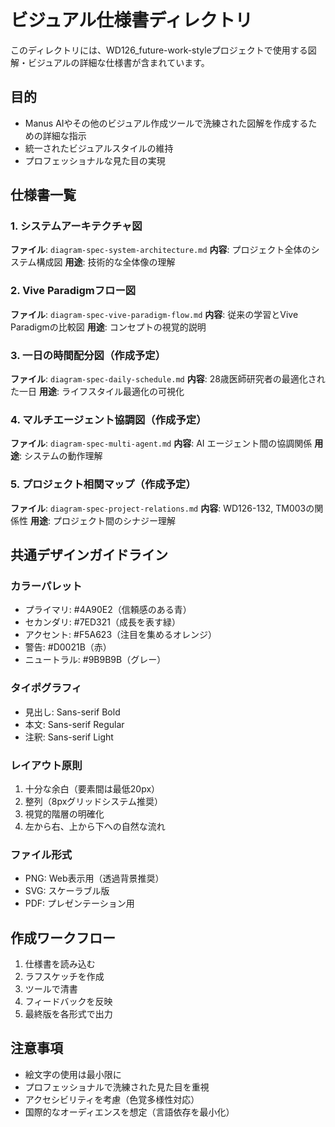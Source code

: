 # ビジュアル仕様書ディレクトリ

このディレクトリには、WD126_future-work-styleプロジェクトで使用する図解・ビジュアルの詳細な仕様書が含まれています。

## 目的
- Manus AIやその他のビジュアル作成ツールで洗練された図解を作成するための詳細な指示
- 統一されたビジュアルスタイルの維持
- プロフェッショナルな見た目の実現

## 仕様書一覧

### 1. システムアーキテクチャ図
**ファイル**: `diagram-spec-system-architecture.md`
**内容**: プロジェクト全体のシステム構成図
**用途**: 技術的な全体像の理解

### 2. Vive Paradigmフロー図
**ファイル**: `diagram-spec-vive-paradigm-flow.md`
**内容**: 従来の学習とVive Paradigmの比較図
**用途**: コンセプトの視覚的説明

### 3. 一日の時間配分図（作成予定）
**ファイル**: `diagram-spec-daily-schedule.md`
**内容**: 28歳医師研究者の最適化された一日
**用途**: ライフスタイル最適化の可視化

### 4. マルチエージェント協調図（作成予定）
**ファイル**: `diagram-spec-multi-agent.md`
**内容**: AI エージェント間の協調関係
**用途**: システムの動作理解

### 5. プロジェクト相関マップ（作成予定）
**ファイル**: `diagram-spec-project-relations.md`
**内容**: WD126-132, TM003の関係性
**用途**: プロジェクト間のシナジー理解

## 共通デザインガイドライン

### カラーパレット
- プライマリ: #4A90E2（信頼感のある青）
- セカンダリ: #7ED321（成長を表す緑）
- アクセント: #F5A623（注目を集めるオレンジ）
- 警告: #D0021B（赤）
- ニュートラル: #9B9B9B（グレー）

### タイポグラフィ
- 見出し: Sans-serif Bold
- 本文: Sans-serif Regular
- 注釈: Sans-serif Light

### レイアウト原則
1. 十分な余白（要素間は最低20px）
2. 整列（8pxグリッドシステム推奨）
3. 視覚的階層の明確化
4. 左から右、上から下への自然な流れ

### ファイル形式
- PNG: Web表示用（透過背景推奨）
- SVG: スケーラブル版
- PDF: プレゼンテーション用

## 作成ワークフロー
1. 仕様書を読み込む
2. ラフスケッチを作成
3. ツールで清書
4. フィードバックを反映
5. 最終版を各形式で出力

## 注意事項
- 絵文字の使用は最小限に
- プロフェッショナルで洗練された見た目を重視
- アクセシビリティを考慮（色覚多様性対応）
- 国際的なオーディエンスを想定（言語依存を最小化）